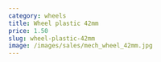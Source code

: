 ```yaml
---
category: wheels
title: Wheel plastic 42mm
price: 1.50
slug: wheel-plastic-42mm
image: /images/sales/mech_wheel_42mm.jpg
---
```

